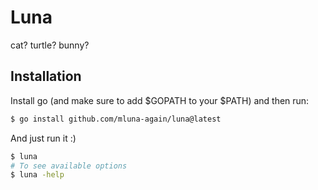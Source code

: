 # Luna
cat? turtle? bunny?

## Installation
Install go (and make sure to add $GOPATH to your $PATH) and then run:
```sh
$ go install github.com/mluna-again/luna@latest
```
And just run it :)
```sh
$ luna
# To see available options
$ luna -help
```
